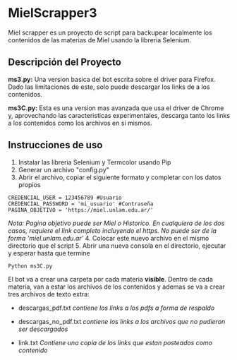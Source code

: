 # MielScrapper3

Miel scrapper es un proyecto de script para backupear localmente los contenidos de las materias de Miel usando la libreria Selenium.

## Descripción del Proyecto

**ms3.py:** Una version basica del bot escrita sobre el driver para Firefox. Dado las limitaciones de este, solo puede descargar los links de a los contenidos.

**ms3C.py:** Esta es una version mas avanzada que usa el driver de Chrome y, aprovechando las caracteristicas experimentales, descarga tanto los links a los contenidos como los archivos en si mismos.

## Instrucciones de uso

1. Instalar las libreria Selenium y Termcolor usando Pip
2. Generar un archivo "config.py"
3. Abrir el archivo, copiar el siguiente formato y completar con los datos propios
```
CREDENCIAL_USER = 123456789 #Usuario
CREDENCIAL_PASSWORD = 'mi_usuario' #Contraseña
PAGINA_OBJETIVO = 'https://miel.unlam.edu.ar/'
```
_Nota: Pagina objetivo puede ser Miel o Historico. En cualquiera de los dos casos, requiere el link completo incluyendo el https. No puede ser de la forma 'miel.unlam.edu.ar'_
4. Colocar este nuevo archivo en el mismo directorio que el script
5. Abrir una nueva consola en el directorio, ejecutar y esperar hasta que termine
```
Python ms3C.py
```

El bot va a crear una carpeta por cada materia **visible**. Dentro de cada materia, van a estar los archivos de los contenidos y ademas se va a crear tres archivos de texto extra:
- descargas_pdf.txt
_contiene los links a los pdfs a forma de respaldo_
  
- descargas_no_pdf.txt
_contiene los links a los archivos que no pudieron ser descargados_

- link.txt
_Contiene una copia de los links que estan posteados como contenido_
